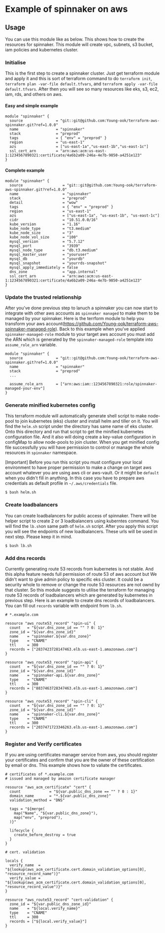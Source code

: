 # Example of spinnaker on aws

## Usage
You can use this module like as below. This shows how to create the resources for spinnaker.
This module will create vpc, subnets, s3 bucket, iam policies and kubernetes cluster.

### Initialise
This is the first step to create a spinnaker cluster. Just get terraform module and apply it and this is sort of terraform command to do `terraform init`, `terraform plan -var-file default.tfvars`, and `terraform apply -var-file default.tfvars`. After then you will see so many resources like eks, s3, ec2, iam, rds, and others on aws.

#### Easy and simple example
```
module "spinnaker" {
  source               = "git::git@github.com:Young-ook/terraform-aws-spinnaker.git?ref=1.0.0"
  name                 = "spinnaker"
  stack                = "preprod"
  tags                 = { "env" = "preprod" }
  region               = "us-east-1"
  azs                  = ["us-east-1a","us-east-1b","us-east-1c"]
  ssl_cert_arn         = "arn:aws:acm:us-east-1:1234567890321:certificate/4a6b2a09-246a-4e7b-9850-a4251e123"
}
```

#### Complete example
```
module "spinnaker" {
  source                  = "git::git@github.com:Young-ook/terraform-aws-spinnaker.git?ref=1.0.0"
  name                    = "spinnaker"
  stack                   = "preprod"
  detail                  = "wow"
  tags                    = { "env" = "preprod" }
  region                  = "us-east-1"
  azs                     = ["us-east-1a", "us-east-1b", "us-east-1c"]
  cidr                    = "10.51.0.0/16"
  kube_version            = "1.16"
  kube_node_type          = "t3.medium"
  kube_node_size          = "3"
  kube_node_vol_size      = "100"
  mysql_version           = "5.7.12"
  mysql_port              = "3939"
  mysql_node_type         = "db.t3.medium"
  mysql_master_user       = "youruser"
  mysql_db                = "yourdb"
  mysql_snapshot          = "yourrds-snapshot"
  mysql_apply_immediately = false
  dns_zone                = "app.internal"
  ssl_cert_arn            = "arn:aws:acm:us-east-1:1234567890321:certificate/4a6b2a09-246a-4e7b-9850-a4251e123"
}
```

### Update the trusted relationship
After you've done previous step to lanuch a spinnaker you can now start to integrate with other aws accounts as `spinnaker managed` to make them to be managed by your spinnaker. Here is the terrform module to help you transform your aws account(https://github.com/Young-ook/terraform-aws-spinnaker-managed-role). Back to this example when you've applied `spinnaker-managed-role` module to your target aws account you must add the ARN which is generated by the `spinnaker-managed-role` template into `assume_role_arn` variable.

```
module "spinnaker" {
  source               = "git::git@github.com:Young-ook/terraform-aws-spinnaker.git?ref=1.0.0"
  name                 = "spinnaker"
  stack                = "preprod"
  ...

  assume_role_arn      = ["arn:aws:iam::1234567890321:role/spinnaker-managed-your-env"]
}
```

### Generate minified kubernetes config
This terraform module will automatically generate shell script to make node-pool to join kubernetes (eks) cluster and install helm and tiller on it. You will find the `helm.sh` script under the directory has same name of eks cluster. Onto this directory and run that script to get the minified kubernetes configuration file. And it also will doing create a key-value configuration in configMap to allow node-pools to join cluster. When you get minified config file successfully you will have permission to control or manage the whole resources in `spinnaker` namespace.

[Important] Before you run this script you must configure your local environment to have proper permission to make a change on target aws account whatever you are using aws cli or aws-vault. Or it might be `default` when you didn't fill in anything. In this case you have to prepare aws credentials as default profile in `~/.aws/credentials` file.

`$ bash helm.sh`


### Create loadbalancers
You can create loadbalancers for public access of spinnaker. There will be helper script to create 2 or 3 loadbalancers using kuberntes command. You will find the `lb.sh`on same path of `helm.sh` script. After you apply this script you will see the endpoints of new loadbalancers. These urls will be used in next step. Please keep it in mind.

`$ bash lb.sh`

### Add dns records
Currently generating route 53 records from kubernetes is not stable. And this alpha feature needs full permission of route 53 of aws account but We didn't want to give admin policy to specific eks cluster. It could be a security whole to remove or change the route 53 resources are not ownd by that cluster. So this module suggests to utilise the terraform for managing route 53 records of loadbalancers which are generated by kubernetes in previous step. Here is an example to create dns records of loadbalancers. You can fill out `records` variable with endpoint from `lb.sh`.

```
# *.example.com

resource "aws_route53_record" "spin-ui" {
  count   = "${var.dns_zone_id == "" ? 0: 1}"
  zone_id = "${var.dns_zone_id}"
  name    = "spinnaker.${var.dns_zone}"
  type    = "CNAME"
  ttl     = 300
  records = ["2837423728147463.elb.us-east-1.amazonaws.com"]
}

resource "aws_route53_record" "spin-api" {
  count   = "${var.dns_zone_id == "" ? 0: 1}"
  zone_id = "${var.dns_zone_id}"
  name    = "spinnaker-api.${var.dns_zone}"
  type    = "CNAME"
  ttl     = 300
  records = ["8837463728347463.elb.us-east-1.amazonaws.com"]
}

resource "aws_route53_record" "spin-cli" {
  count   = "${var.dns_zone_id == "" ? 0: 1}"
  zone_id = "${var.dns_zone_id}"
  name    = "spinnaker-cli.${var.dns_zone}"
  type    = "CNAME"
  ttl     = 300
  records = ["2037471723346263.elb.us-east-1.amazonaws.com"]
}
```

### Register and Verify certificates
If you are using certificates manager service from aws, you should register your certificates and confirm that you are the owner of these certification by email or dns. This example shows how to valiate the certificates.

```
# certificates of *.example.com
# issued and managed by amazon certificate manager

resource "aws_acm_certificate" "cert" {
  count             = "${var.public_dns_zone == "" ? 0 : 1}"
  domain_name       = "*.${var.public_dns_zone}"
  validation_method = "DNS"

  tags = "${merge(
    map("Name", "${var.public_dns_zone}"),
    map("env", "preprod"),
  )}"

  lifecycle {
    create_before_destroy = true
  }
}

# cert. validation

locals {
  verify_name  = "${lookup(aws_acm_certificate.cert.domain_validation_options[0], "resource_record_name")}"
  verify_value = "${lookup(aws_acm_certificate.cert.domain_validation_options[0], "resource_record_value")}"
}

resource "aws_route53_record" "cert-validation" {
  zone_id = "${var.public_dns_zone_id}"
  name    = "${local.verify_name}"
  type    = "CNAME"
  ttl     = 300
  records = ["${local.verify_value}"]
}
```
